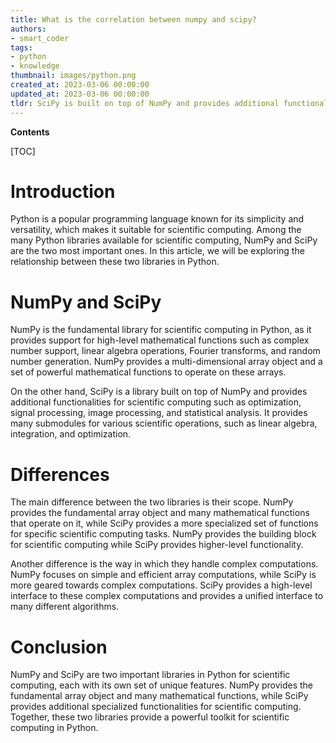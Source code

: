 ```yaml
---
title: What is the correlation between numpy and scipy?
authors:
- smart_coder
tags:
- python
- knowledge
thumbnail: images/python.png
created_at: 2023-03-06 00:00:00
updated_at: 2023-03-06 00:00:00
tldr: SciPy is built on top of NumPy and provides additional functionality for scientific computing.
---
```


**Contents**

[TOC]

# Introduction
Python is a popular programming language known for its simplicity and versatility, which makes it suitable for scientific computing. Among the many Python libraries available for scientific computing, NumPy and SciPy are the two most important ones. In this article, we will be exploring the relationship between these two libraries in Python.

# NumPy and SciPy
NumPy is the fundamental library for scientific computing in Python, as it provides support for high-level mathematical functions such as complex number support, linear algebra operations, Fourier transforms, and random number generation. NumPy provides a multi-dimensional array object and a set of powerful mathematical functions to operate on these arrays.

On the other hand, SciPy is a library built on top of NumPy and provides additional functionalities for scientific computing such as optimization, signal processing, image processing, and statistical analysis. It provides many submodules for various scientific operations, such as linear algebra, integration, and optimization. 

# Differences
The main difference between the two libraries is their scope. NumPy provides the fundamental array object and many mathematical functions that operate on it, while SciPy provides a more specialized set of functions for specific scientific computing tasks. NumPy provides the building block for scientific computing while SciPy provides higher-level functionality.

Another difference is the way in which they handle complex computations. NumPy focuses on simple and efficient array computations, while SciPy is more geared towards complex computations. SciPy provides a high-level interface to these complex computations and provides a unified interface to many different algorithms.

# Conclusion
NumPy and SciPy are two important libraries in Python for scientific computing, each with its own set of unique features. NumPy provides the fundamental array object and many mathematical functions, while SciPy provides additional specialized functionalities for scientific computing. Together, these two libraries provide a powerful toolkit for scientific computing in Python.
